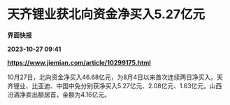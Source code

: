 # 天齐锂业获北向资金净买入5.27亿元
**界面快报**

**2023-10-27 09:41**

**https://www.jiemian.com/article/10299175.html**

10月27日，北向资金净买入46.68亿元，为8月4日以来首次连续两日净买入。天齐锂业、比亚迪、中国中免分别获净买入5.27亿元、2.08亿元、1.63亿元。山西汾酒净卖出额居首，金额为4.16亿元。